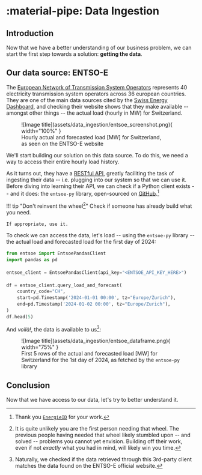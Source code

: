 # :material-pipe: Data Ingestion

## Introduction 

Now that we have a better understanding of our business problem, we can start the first step towards a solution: **getting the data**.

## Our data source: ENTSO-E

The [European Network of Transmission System Operators](https://www.entsoe.eu/) represents 40 electricity transmission system operators across 36 european countries. They are one of the main data sources cited by the [Swiss Energy Dashboard](https://energiedashboard.admin.ch/strom/stromverbrauch), and checking their website shows that they make available -- amongst other things -- the actual load (hourly in MW) for Switzerland.

<figure markdown="span">
  ![Image title](assets/data_ingestion/entsoe_screenshot.png){ width="100%" }
  <figcaption>Hourly actual and forecasted load [MW] for Switzerland, <br>as seen on the ENTSO-E website</figcaption>
</figure>

We'll start building our solution on this data source.
To do this, we need a way to access their entire hourly load history.

As it turns out, they have a [RESTful API](https://transparency.entsoe.eu/content/static_content/Static%20content/web%20api/Guide.html), greatly faciliting the task of ingesting their data -- i.e. plugging into our system so that we can use it. Before diving into learning their API, we can check if a Python client exists -- and it does: the `entsoe-py` library, open-sourced on [GitHub](https://github.com/EnergieID/entsoe-py).[^1]

[^1]: Thank you [`EnergieID`](https://github.com/EnergieID) for your work.

!!! tip "Don't reinvent the wheel[^2]"
    Check if someone has already build what you need.

    If appropriate, use it.

[^2]: It is quite unlikely you are the first person needing that wheel. The previous people having needed that wheel likely stumbled upon -- and solved -- problems you cannot yet envision. Building off their work, even if not _exactly_ what you had in mind, will likely win you time.

To check we can access the data, let's load -- using the `entsoe-py` library -- the actual load and forecasted load for the first day of 2024:

```python
from entsoe import EntsoePandasClient
import pandas as pd

entsoe_client = EntsoePandasClient(api_key="<ENTSOE_API_KEY_HERE>")

df = entsoe_client.query_load_and_forecast(
    country_code="CH", 
    start=pd.Timestamp('2024-01-01 00:00', tz="Europe/Zurich"), 
    end=pd.Timestamp('2024-01-02 00:00', tz="Europe/Zurich"),
)
df.head(5)
```

And _voilà!_, the data is available to us[^3]:

[^3]: Naturally, we checked if the data retrieved through this 3rd-party client matches the data found on the ENTSO-E official website.

<figure markdown="span">
  ![Image title](assets/data_ingestion/entsoe_dataframe.png){ width="75%" }
  <figcaption>First 5 rows of the actual and forecasted load [MW] for Switzerland for the 1st day of 2024, as fetched by the <code>entsoe-py</code> library</figcaption>
</figure>

## Conclusion

Now that we have access to our data, let's try to better understand it.